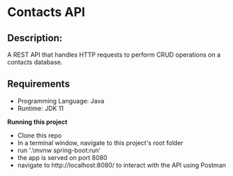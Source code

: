 # Contacts API 

## Description:

A REST API that handles HTTP requests to perform CRUD operations on a contacts database.

## Requirements

- Programming Language: Java
- Runtime: JDK 11 


**Running this project**
- Clone this repo 
- In a terminal window, navigate to this project's root folder
- run '.\mvnw spring-boot:run'
- the app is served on port 8080 
- navigate to http://localhost:8080/ to interact with the API using Postman

